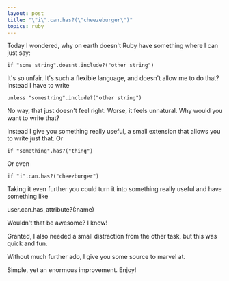 ```yaml
---
layout: post
title: "\"i\".can.has?(\"cheezeburger\")"
topics: ruby
---
```

Today I wondered, why on earth doesn't Ruby have something where I can just say:

    if "some string".doesnt.include?("other string")

It's so unfair. It's such a flexible language, and doesn't allow me to do that? Instead I have to write

    unless "somestring".include?("other string")

No way, that just doesn't feel right. Worse, it feels unnatural. Why would you want to write that?

Instead I give you something really useful, a small extension that allows you to write just that. Or

    if "something".has?("thing")

Or even

    if "i".can.has?("cheezburger")

Taking it even further you could turn it into something really useful and have something like

   user.can.has_attribute?(:name)

Wouldn't that be awesome? I know!

Granted, I also needed a small distraction from the other task, but this was quick and fun.

Without much further ado, I give you some source to marvel at.

<script src="http://gist.github.com/11243.js"></script>

Simple, yet an enormous improvement. Enjoy!